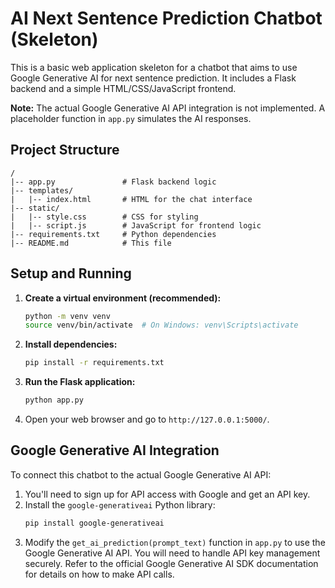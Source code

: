 # AI Next Sentence Prediction Chatbot (Skeleton)

This is a basic web application skeleton for a chatbot that aims to use Google Generative AI for next sentence prediction. It includes a Flask backend and a simple HTML/CSS/JavaScript frontend.

**Note:** The actual Google Generative AI API integration is not implemented. A placeholder function in `app.py` simulates the AI responses.

## Project Structure

```
/
|-- app.py               # Flask backend logic
|-- templates/
|   |-- index.html       # HTML for the chat interface
|-- static/
|   |-- style.css        # CSS for styling
|   |-- script.js        # JavaScript for frontend logic
|-- requirements.txt     # Python dependencies
|-- README.md            # This file
```

## Setup and Running

1.  **Create a virtual environment (recommended):**
    ```bash
    python -m venv venv
    source venv/bin/activate  # On Windows: venv\Scripts\activate
    ```

2.  **Install dependencies:**
    ```bash
    pip install -r requirements.txt
    ```

3.  **Run the Flask application:**
    ```bash
    python app.py
    ```

4.  Open your web browser and go to `http://127.0.0.1:5000/`.

## Google Generative AI Integration

To connect this chatbot to the actual Google Generative AI API:

1.  You'll need to sign up for API access with Google and get an API key.
2.  Install the `google-generativeai` Python library:
    ```bash
    pip install google-generativeai
    ```
3.  Modify the `get_ai_prediction(prompt_text)` function in `app.py` to use the Google Generative AI API. You will need to handle API key management securely.
    Refer to the official Google Generative AI SDK documentation for details on how to make API calls. 